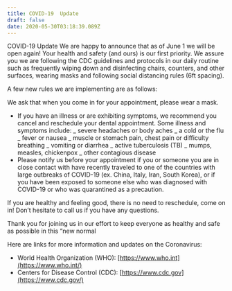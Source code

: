 ```yaml
---
title: COVID-19  Update
draft: false
date: 2020-05-30T03:18:39.089Z
---
```


COVID-19 Update
We are happy to announce that as of June 1 we will be open again! Your health and safety (and ours) is our first priority. We assure you we are following the CDC guidelines and protocols in our daily routine such as frequently wiping down and disinfecting chairs, counters, and other surfaces, wearing masks and following social distancing rules (6ft spacing).

A few new rules we are implementing are as follows:

We ask that when you come in for your appointment, please wear a mask.

- If you have an illness or are exhibiting symptoms, we recommend you cancel and reschedule your dental appointment. Some illness and symptoms include:
  _ severe headaches or body aches
  _ a cold or the flu
  _ fever or nausea
  _ muscle or stomach pain, chest pain or difficulty breathing
  _ vomiting or diarrhea
  _ active tuberculosis (TB)
  _ mumps, measles, chickenpox
  _ other contagious disease
- Please notify us before your appointment if you or someone you are in close contact with have recently traveled to one of the countries with large outbreaks of COVID-19 (ex. China, Italy, Iran, South Korea), or if you have been exposed to someone else who was diagnosed with COVID-19 or who was quarantined as a precaution.

If you are healthy and feeling good, there is no need to reschedule, come on in! Don’t hesitate to call us if you have any questions.

Thank you for joining us in our effort to keep everyone as healthy and safe as possible in this “new normal

Here are links for more information and updates on the Coronavirus:

- World Health Organization (WHO): [https://www.who.int](https://www.who.int/)
- Centers for Disease Control (CDC): [https://www.cdc.gov](https://www.cdc.gov/)
